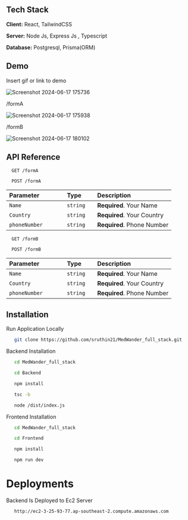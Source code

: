 



## Tech Stack

**Client:** React, TailwindCSS

**Server:** Node Js, Express Js , Typescript

**Database:** Postgresql, Prisma(ORM)






## Demo

Insert gif or link to demo

![Screenshot 2024-06-17 175736](https://github.com/sruthin21/MedWander_Full_Stack/assets/125492105/4aa937ec-bcf6-4f10-8c00-b117fd1f5e99)

/formA


![Screenshot 2024-06-17 175938](https://github.com/sruthin21/MedWander_Full_Stack/assets/125492105/cd00c618-a097-4c72-a2de-3ccedfcf4c1d)

/formB

![Screenshot 2024-06-17 180102](https://github.com/sruthin21/MedWander_Full_Stack/assets/125492105/f9cd2081-1e76-47e1-981f-76063e7a8f68)

## API Reference


```http
  GET /formA 
```

```http
  POST /formA
```

| Parameter | Type     | Description                |
| :-------- | :------- | :------------------------- |
| `Name   ` | `string` | **Required**. Your Name    |
| `Country `| `string` | **Required**. Your Country |
| `phoneNumber      `| `string  `| **Required**. Phone Number|


```http
  GET /formB
```

```http
  POST /formB
```

| Parameter | Type     | Description                |
| :-------- | :------- | :------------------------- |
| `Name   ` | `string` | **Required**. Your Name    |
| `Country `| `string` | **Required**. Your Country |
| `phoneNumber      `| `string  `| **Required**. Phone Number|


## Installation

Run Application Locally

```bash
   git clone https://github.com/sruthin21/MedWander_full_stack.git
```

Backend Installation

```bash
   cd MedWander_full_stack
```
```bash
   cd Backend
```
```bash
   npm install
```

```bash
   tsc -b
```

```bash
   node /dist/index.js
```

Frontend Installation
```bash
   cd MedWander_full_stack
```
```bash
   cd Frontend
```

```bash
   npm install
```

```bash
   npm run dev
```

# Deployments

Backend Is Deployed to Ec2 Server

```bash
   http://ec2-3-25-93-77.ap-southeast-2.compute.amazonaws.com
```


